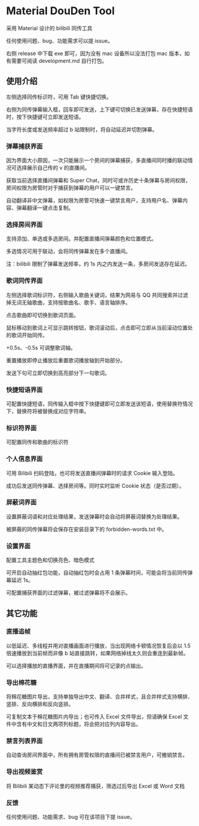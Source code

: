 # Material DouDen Tool

采用 Material 设计的 bilibili 同传工具

任何使用问题、bug、功能需求可以提 issue。

右侧 release 中下载 exe 即可，因为没有 mac 设备所以没法打包 mac 版本，如有需要可阅读 development.md 自行打包。

## 使用介绍

左侧选择同传标识符，可用 Tab 键快捷切换。

右侧为同传弹幕输入框，回车即可发送，上下键可切换已发送弹幕，存在快捷短语时，按下快捷键可立即发送短语。

当字符长度或发送频率超过 b 站限制时，将自动延迟并切割弹幕。

### 弹幕捕获界面

因为界面大小原因，一次只能展示一个房间的弹幕捕获，多直播间同时播的联动情况可选择展示自己传的 v 的直播间。

获取当前选择直播间弹幕和 Super Chat，同时可或许历史十条弹幕与房间权限，房间权限为房管时对于捕获到弹幕的用户可以一键禁言。

自动翻译非中文弹幕，如权限为房管可快速一键禁言用户，支持用户名、弹幕内容、弹幕翻译一键点击复制。

### 选择房间界面

支持添加、单选或多选房间。并配置直播间弹幕颜色和位置模式。

多选情况可用于联动，会将同传弹幕发在多个直播间。

注：bilibili 限制了弹幕发送频率，约 1s 内之内发送一条，多房间发送存在延迟。

### 歌词同传界面

左侧选择歌词标识符，右侧输入歌曲关键词，结果为网易与 QQ 共同搜索并过滤掉无词无轴歌曲，支持按歌曲名、歌手、语言轴排序。

点击歌曲即可切换到歌词页面。

鼠标移动到歌词上可显示跳转按钮，歌词滚动后，点击即可立即从当前滚动位置处的歌词开始同传。

+0.5s、-0.5s 可调整歌词轴。

重置播放即停止播放后重置歌词播放轴到开始部分。

发送下句可立即切换到高亮部分下一句歌词。

### 快捷短语界面

可配置快捷短语，同传输入框中按下快捷键即可立即发送该短语，使用替换符情况下，替换符将被替换成对应字符串。

### 标识符界面

可配置同传和歌曲的标识符

### 个人信息界面

可用 Bilibili 扫码登陆，也可将发送直播间弹幕时的请求 Cookie 输入登陆。

成功后发送同传弹幕、选择房间等。同时实时监听 Cookie 状态（是否过期）。

### 屏蔽词界面

设置屏蔽词语和对应处理结果，发送弹幕时会自动将屏蔽词替换为处理结果。

被屏蔽的同传弹幕将会保存在安装目录下的 forbidden-words.txt 中。

### 设置界面

配置工具主题色和切换亮色、暗色模式

可开启自动抽红包功能，自动抽红包时会占用 1 条弹幕时间，可能会将当前同传弹幕延迟 1s。

可配置捕获界面的过滤弹幕，被过滤弹幕将不会展示。

## 其它功能

### 直播追帧

以低延迟、多线程并用对直播画面进行播放，当出现网络卡顿情况恢复后会以 1.5 倍速播放到当前帧而非像 b 站直接跳转，如果网络掉线太久则会重连到最新帧。

可以选择播放的直播界面，并在直播期间将可记录的点输出。

### 导出棉花糖

将棉花糖图片导出，支持单独导出中文、翻译、合并样式，且合并样式支持横排、竖排、反向横排和反向竖排。

可复制文本于棉花糖图片内导出；也可传入 Excel 文件导出，但请确保 Excel 文件中含有中文和日文两项列标题，将会把对应列内容导出。

### 禁言列表界面

自动查询房间界面中，所有拥有房管权限的直播间已被禁言用户，可撤销禁言。

### 导出视频鉴赏

将 Bilibili 某动态下评论里的视频推荐捕获，筛选过后导出 Excel 或 Word 文档

### 反馈

任何使用问题、功能需求、bug 可在该项目下提 issue。
